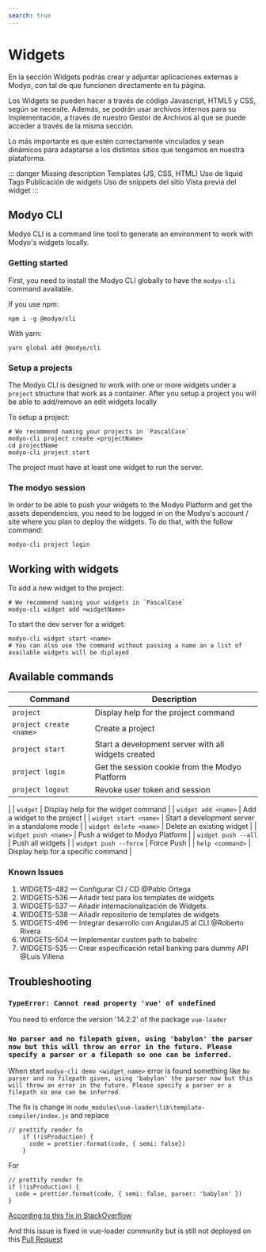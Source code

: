 ```yaml
---
search: true
---
```


# Widgets

En la sección Widgets podrás crear y adjuntar aplicaciones externas a Modyo, con tal de que funcionen directamente en tu página.

Los Widgets se pueden hacer a través de código Javascript, HTML5 y CSS, según se necesite. Además, se podrán usar archivos internos para su implementación, a través de nuestro Gestor de Archivos al que se puede acceder a través de la misma sección.

Lo más importante es que estén correctamente vinculados y sean dinámicos para adaptarse a los distintos sitios que tengamos en nuestra plataforma.

::: danger
Missing description
Templates (JS, CSS, HTML)
Uso de liquid
Tags
Publicación de widgets
Uso de snippets del sitio
Vista previa del widget
:::

## Modyo CLI

Modyo CLI is a command line tool to generate an environment to work with Modyo's widgets locally.

### Getting started

First, you need to install the Modyo CLI globally to have the `modyo-cli` command available.

If you use npm:

```
npm i -g @modyo/cli
```

With yarn:

```
yarn global add @modyo/cli
```

### Setup a projects

The Modyo CLI is designed to work with one or more widgets under a `project` structure that work as a container. After you setup a project you will be able to add/remove an edit widgets locally

To setup a project:

```
# We recommend naming your projects in `PascalCase`
modyo-cli project create <projectName>
cd projectName
modyo-cli project start
```

The project must have at least one widget to run the server.

### The modyo session

In order to be able to push your widgets to the Modyo Platform and get the assets dependencies, you need to be logged in on the Modyo's account / site where you plan to deploy the widgets. To do that, with the follow command:

```
modyo-cli project login
```

## Working with widgets

To add a new widget to the project:

```
# We recommend naming your widgets in `PascalCase`
modyo-cli widget add <widgetName>
```

To start the dev server for a widget:

```
modyo-cli widget start <name>
# You can also use the command without passing a name an a list of available widgets will be diplayed
```

## Available commands

| Command                 | Description                                         |
|-------------------------|-----------------------------------------------------|
| `project`               | Display help for the project command                |
| `project create <name>` | Create a project                                    |
| `project start`         | Start a development server with all widgets created |
| `project login`         | Get the session cookie from the Modyo Platform      |
| `project logout`        | Revoke user token and session
|
| `widget`                | Display help for the widget command
|
| `widget add <name>`     | Add a widget to the project                         |
| `widget start <name>`   | Start a development server in a standalone mode     |
| `widget delete <name>`  | Delete an existing widget                           |
| `widget push <name>`    | Push a widget to Modyo Platform                     |
| `widget push --all`     | Push all widgets                                    |
| `widget push --force`   | Force Push                                          |
| `help <command>`        | Display help for a specific command                 |

### Known Issues

1. WIDGETS-482 — Configurar CI / CD @Pablo Ortega
2. WIDGETS-536 — Añadir test para los templates de widgets
3. WIDGETS-537 — Añadir internacionalización de Widgets
4. WIDGETS-538 — Añadir repositorio de templates de widgets
5. WIDGETS-496 — Integrar desarrollo con AngularJS al CLI @Roberto Rivera
6. WIDGETS-504 — Implementar custom path to babelrc
7. WIDGETS-535 — Crear especificación retail banking para dummy API @Luis Villena

## Troubleshooting

### `TypeError: Cannot read property 'vue' of undefined`

You need to enforce the version '14.2.2' of the package `vue-loader`

### `No parser and no filepath given, using 'babylon' the parser now but this will throw an error in the future. Please specify a parser or a filepath so one can be inferred.`

When start `modyo-cli demo <widget_name>` error is found something like `No parser and no filepath given, using 'babylon' the parser now but this will throw an error in the future. Please specify a parser or a filepath so one can be inferred.`

The fix is change in `node_modules\vue-loader\lib\template-compiler/index.jx` and replace

```
// prettify render fn
    if (!isProduction) {
      code = prettier.format(code, { semi: false})
    }
```

For

```
// prettify render fn
if (!isProduction) {
  code = prettier.format(code, { semi: false, parser: 'babylon' })
}
```

[According to this fix in StackOverflow](https://stackoverflow.com/questions/50561649/module-build-failed-error-no-parser-and-no-file-path-given-couldnt-infer-a-p)

And this issue is fixed in vue-loader community but is still not deployed on this [Pull Request](https://github.com/vuejs/vue-loader/pull/1323/files)
